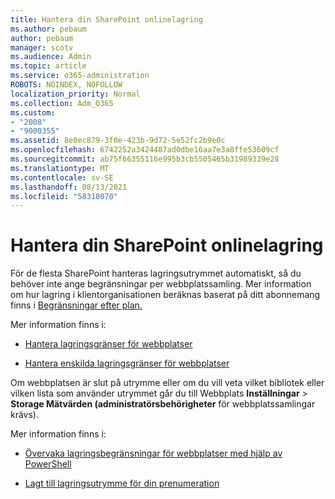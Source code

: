 ```yaml
---
title: Hantera din SharePoint onlinelagring
ms.author: pebaum
author: pebaum
manager: scotv
ms.audience: Admin
ms.topic: article
ms.service: o365-administration
ROBOTS: NOINDEX, NOFOLLOW
localization_priority: Normal
ms.collection: Adm_O365
ms.custom:
- "2008"
- "9000355"
ms.assetid: 8e0ec879-3f0e-423b-9d72-5e52fc2b9e0c
ms.openlocfilehash: 6742252a3424487ad0dbe16aa7e3a8ffe53609cf
ms.sourcegitcommit: ab75f66355116e995b3cb5505465b31989339e28
ms.translationtype: MT
ms.contentlocale: sv-SE
ms.lasthandoff: 08/13/2021
ms.locfileid: "58318070"
---
```

# <a name="manage-your-sharepoint-online-storage"></a>Hantera din SharePoint onlinelagring

För de flesta SharePoint hanteras lagringsutrymmet automatiskt, så du behöver inte ange begränsningar per webbplatssamling. Mer information om hur lagring i klientorganisationen beräknas baserat på ditt abonnemang finns i [Begränsningar efter plan.](https://docs.microsoft.com/office365/servicedescriptions/sharepoint-online-service-description/sharepoint-online-limits?redirectedfrom=MSDN#limits-by-plan)

Mer information finns i:

- [Hantera lagringsgränser för webbplatser](https://docs.microsoft.com/sharepoint/manage-site-collection-storage-limits)

- [Hantera enskilda lagringsgränser för webbplatser](https://docs.microsoft.com/sharepoint/manage-site-collection-storage-limits#manage-individual-site-storage-limits)

Om webbplatsen är slut på utrymme eller om du vill veta vilket bibliotek eller vilken lista som använder utrymmet går du till Webbplats **Inställningar**  >  **Storage Mätvärden (administratörsbehörigheter** för webbplatssamlingar krävs).

Mer information finns i:

- [Övervaka lagringsbegränsningar för webbplatser med hjälp av PowerShell](https://docs.microsoft.com/sharepoint/manage-site-collection-storage-limits#monitor-site-storage-limits-by-using-powershell)

- [Lagt till lagringsutrymme för din prenumeration](https://docs.microsoft.com/microsoft-365/commerce/add-storage-space) 
  